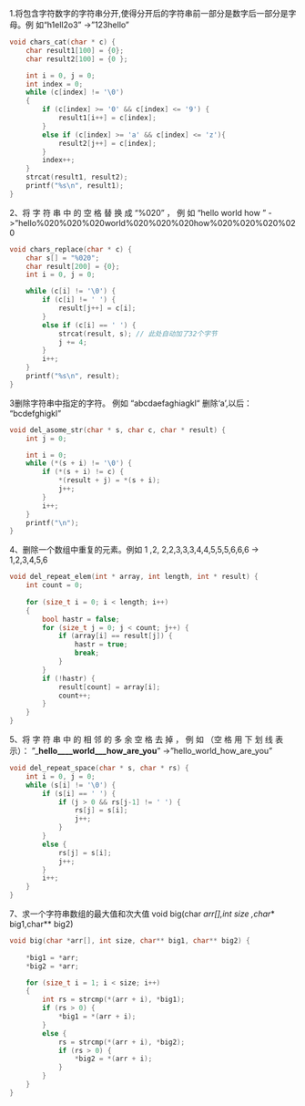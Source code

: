 1.将包含字符数字的字符串分开,使得分开后的字符串前一部分是数字后一部分是字母。例
 如“h1ell2o3” ->”123hello”

```c
void chars_cat(char * c) {
	char result1[100] = {0};
	char result2[100] = {0 };

	int i = 0, j = 0;
	int index = 0;
	while (c[index] != '\0')
	{
		if (c[index] >= '0' && c[index] <= '9') {
			result1[i++] = c[index];
		}
		else if (c[index] >= 'a' && c[index] <= 'z'){
			result2[j++] = c[index];
		}
		index++;
	}
	strcat(result1, result2);
	printf("%s\n", result1);
}
```

2、将 字 符 串 中 的 空 格 替 换 成 “%020” ， 例 如 “hello world how ”
 ->”hello%020%020%020world%020%020%020how%020%020%020%020

```c
void chars_replace(char * c) {
	char s[] = "%020";
	char result[200] = {0};
	int i = 0, j = 0;

	while (c[i] != '\0') {
		if (c[i] != ' ') {
			result[j++] = c[i];
		}
		else if (c[i] == ' ') {
			strcat(result, s); // 此处自动加了32个字节
			j += 4;
		}
		i++;
	}
	printf("%s\n", result);
}
```

3删除字符串中指定的字符。 例如 “abcdaefaghiagkl“ 删除‘a’,以后： “bcdefghigkl”

```c
void del_asome_str(char * s, char c, char * result) {
	int j = 0;

	int i = 0;
	while (*(s + i) != '\0') {
		if (*(s + i) != c) {
			*(result + j) = *(s + i);
			j++;
		}
		i++;
	}
	printf("\n");
}
```

4、删除一个数组中重复的元素。例如 1 ,2, 2,2,3,3,3,4,4,5,5,5,6,6,6 -> 1,2,3,4,5,6

```c
void del_repeat_elem(int * array, int length, int * result) {
	int count = 0;
	
	for (size_t i = 0; i < length; i++)
	{
		bool hastr = false;
		for (size_t j = 0; j < count; j++) {
			if (array[i] == result[j]) {
				hastr = true;
				break;
			}
		}
		if (!hastr) {
			result[count] = array[i];
			count++;
		}
	}
}
```

5、将 字 符 串 中 的 相 邻 的 多 余 空 格 去 掉 ， 例 如 （空 格 用 下 划 线 表示）： ”___hello____world___how_are_you__” ->”hello_world_how_are_you”

```c
void del_repeat_space(char * s, char * rs) {
	int i = 0, j = 0;
	while (s[i] != '\0') {
		if (s[i] == ' ') {
			if (j > 0 && rs[j-1] != ' ') {
				rs[j] = s[i];
				j++;
			}
		}
		else {
			rs[j] = s[i];
			j++;
		}
		i++;
	}
}
```

7、求一个字符串数组的最大值和次大值 void big(char *arr[],int size ,char** big1,char** big2)

```c
void big(char *arr[], int size, char** big1, char** big2) {
	
	*big1 = *arr;
	*big2 = *arr;

	for (size_t i = 1; i < size; i++)
	{
		int rs = strcmp(*(arr + i), *big1);
		if (rs > 0) {
			*big1 = *(arr + i);
		}
		else {
			rs = strcmp(*(arr + i), *big2);
			if (rs > 0) {
				*big2 = *(arr + i);
			}
		}
	}
}
```

